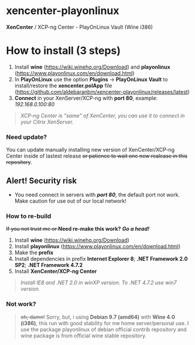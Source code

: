 # xencenter-playonlinux
**XenCenter** / XCP-ng Center - PlayOnLinux Vault (Wine i386)

# How to install (3 steps)
1. Install **wine** (https://wiki.winehq.org/Download) and **playonlinux** (https://www.playonlinux.com/en/download.html)
2. In **PlayOnLinux** use the option **Plugins** -> **PlayOnLinux Vault** to install/restore the **xencenter.polApp** file (https://github.com/aldebaranbm/xencenter-playonlinux/releases/latest)
3. **Connect** in your XenServer/XCP-ng with **port 80**, example: *192.168.0.100:80*
> *XCP-ng Center is "same" of XenCenter, you can use it to connect in your Citrix XenServer.*

### Need update?
You can update manually installing new version of XenCenter/XCP-ng Center inside of lastest release <s>or patience to wait one new realease in this repository</s>.
## Alert! Security risk
* You need connect in servers with ***port 80***, the default port not work. Make caution for use out of our local network!
### How to re-build
<s>If you not trust me or </s>**Need re-make this work?** ***Go a head!***
1. Install **wine** (https://wiki.winehq.org/Download)
2. Install **playonlinux** (https://www.playonlinux.com/en/download.html)
3. Make the **prefix**
4. Install dependencies in prefix **Internet Explorer 8**; **.NET Framework 2.0 SP2**; **.NET Framework 4.7.2**
5. Install **XenCenter/XCP-ng Center**
> *Install IE8 and .NET 2.0 in winXP version. To .NET 4.7.2 use win7 version.*
### Not work?
> <s>oh, damn!</s> Sorry, but, i using **Debian 9.7 (amd64)** with **Wine 4.0 (i386)**, this run with good stability for me home server/personal use. I use the package playonlinux of debian official contrib repository and wine package is from official wine stable repository.
